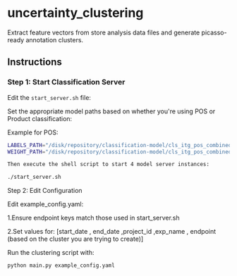 # uncertainty_clustering

Extract feature vectors from store analysis data files and generate picasso-ready annotation clusters.

## Instructions

### Step 1: Start Classification Server

Edit the `start_server.sh` file:

Set the appropriate model paths based on whether you're using POS or Product classification:

Example for POS:
```bash
LABELS_PATH="/disk/repository/classification-model/cls_itg_pos_combined.txt"
WEIGHT_PATH="/disk/repository/classification-model/cls_itg_pos_combined.pth.tar"

Then execute the shell script to start 4 model server instances:

./start_server.sh
```` 

Step 2: Edit Configuration

Edit example_config.yaml:

 1.Ensure endpoint keys match those used in start_server.sh

 2.Set values for: [start_date , end_date ,project_id ,exp_name , endpoint (based on the cluster you are trying to create)]

Run the clustering script with:

```bash
python main.py example_config.yaml
````
